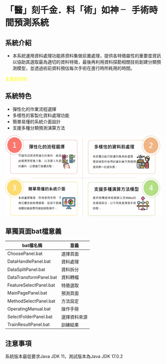 # 「醫」刻千金．料「術」如神 ╴ 手術時間預測系統

系統介紹
---------------
* 本系統運用資料處理功能將資料集做前置處理，提供各特徵屬性的重要度資訊以協助其選取最為適切的資料特徵，最後再利用資料探勘相關技術創建分類預測模型，並透過術前資料預估每次手術在進行時所耗用的時間。  

<font color=#FFFF00>主要目的為</font>


系統特色
---------------
* 彈性化的作業流程選擇  
* 多樣性的客製化資料處理功能  
* 簡單易懂的系統介面設計  
* 支援多種分類預測演算方法  

<img src="https://github.com/Louislin0128/Surgery-Time-Prediction-System/blob/main/src/%E7%B3%BB%E7%B5%B1%E5%9B%9B%E5%A4%A7%E7%89%B9%E8%89%B2.jpg" width="500">

單獨頁面bat檔意義
---------------

bat檔名稱 | 意義
-------- | --------
ChoosePanel.bat | 選擇頁面
DataHandlePanel.bat | 資料處理
DataSplitPanel.bat | 資料拆分
DataTransformPanel.bat | 資料轉檔
FeatureSelectPanel.bat | 特徵選取
MainPagePanel.bat | 預測頁面
MethodSelectPanel.bat | 方法設定
OperatingManual.bat | 操作手冊
SelectFolderPanel.bat | 選擇資料來源
TrainResultPanel.bat | 訓練結果

注意事項
-------
系統版本最低要求Java JDK 11，測試版本為Java JDK 17.0.2



